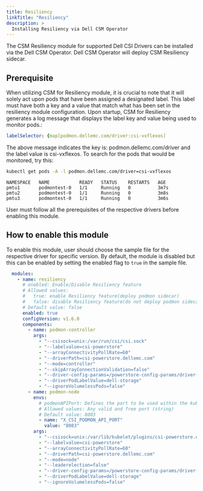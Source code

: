 ```yaml
---
title: Resiliency
linkTitle: "Resiliency"
description: >
  Installing Resiliency via Dell CSM Operator
---
```


The CSM Resiliency module for supported Dell CSI Drivers can be installed via the Dell CSM Operator. Dell CSM Operator will deploy CSM Resiliency sidecar.

## Prerequisite

When utilizing CSM for Resiliency module, it is crucial to note that it will solely act upon pods that have been assigned a designated label. This label must have both a key and a value that match what has been set in the resiliency module configuration. Upon startup, CSM for Resiliency generates a log message that displays the label key and value being used to monitor pods.:

 ```yaml
 labelSelector: {map[podmon.dellemc.com/driver:csi-vxflexos]
 ```
 The above message indicates the key is: podmon.dellemc.com/driver and the label value is csi-vxflexos. To search for the pods that would be monitored, try this:
 ```bash
 kubectl get pods -A -l podmon.dellemc.com/driver=csi-vxflexos
```
```
NAMESPACE   NAME           READY   STATUS    RESTARTS   AGE
pmtu1       podmontest-0   1/1     Running   0          3m7s
pmtu2       podmontest-0   1/1     Running   0          3m8s
pmtu3       podmontest-0   1/1     Running   0          3m6s
 ```

 User must follow all the prerequisites of the respective drivers before enabling this module.

## How to enable this module

To enable this module, user should choose the sample file for the respective driver for specific version. By default, the module is disabled but this can be enabled by setting the enabled flag to `true` in the sample file.

```yaml
  modules:
    - name: resiliency
      # enabled: Enable/Disable Resiliency feature
      # Allowed values:
      #   true: enable Resiliency feature(deploy podmon sidecar)
      #   false: disable Resiliency feature(do not deploy podmon sidecar)
      # Default value: false
      enabled: true
      configVersion: v1.6.0
      components:
        - name: podmon-controller
          args:
            - "--csisock=unix:/var/run/csi/csi.sock"
            - "--labelvalue=csi-powerstore"
            - "--arrayConnectivityPollRate=60"
            - "--driverPath=csi-powerstore.dellemc.com"
            - "--mode=controller"
            - "--skipArrayConnectionValidation=false"
            - "--driver-config-params=/powerstore-config-params/driver-config-params.yaml"
            - "--driverPodLabelValue=dell-storage"
            - "--ignoreVolumelessPods=false"
        - name: podmon-node
          envs:
            # podmonAPIPort: Defines the port to be used within the kubernetes cluster
            # Allowed values: Any valid and free port (string)
            # Default value: 8083
            - name: "X_CSI_PODMON_API_PORT"
              value: "8083"
          args:
            - "--csisock=unix:/var/lib/kubelet/plugins/csi-powerstore.dellemc.com/csi_sock"
            - "--labelvalue=csi-powerstore"
            - "--arrayConnectivityPollRate=60"
            - "--driverPath=csi-powerstore.dellemc.com"
            - "--mode=node"
            - "--leaderelection=false"
            - "--driver-config-params=/powerstore-config-params/driver-config-params.yaml"
            - "--driverPodLabelValue=dell-storage"
            - "--ignoreVolumelessPods=false"
```